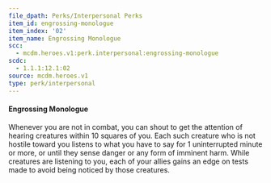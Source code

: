 ```yaml
---
file_dpath: Perks/Interpersonal Perks
item_id: engrossing-monologue
item_index: '02'
item_name: Engrossing Monologue
scc:
  - mcdm.heroes.v1:perk.interpersonal:engrossing-monologue
scdc:
  - 1.1.1:12.1:02
source: mcdm.heroes.v1
type: perk/interpersonal
---
```


#### Engrossing Monologue

Whenever you are not in combat, you can shout to get the attention of hearing creatures within 10 squares of you. Each such creature who is not hostile toward you listens to what you have to say for 1 uninterrupted minute or more, or until they sense danger or any form of imminent harm. While creatures are listening to you, each of your allies gains an edge on tests made to avoid being noticed by those creatures.

